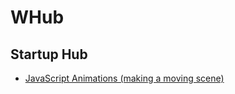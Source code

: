 # WHub
## Startup Hub

- [JavaScript Animations (making a moving scene)](https://github.com/dented/whub-js-animations)
